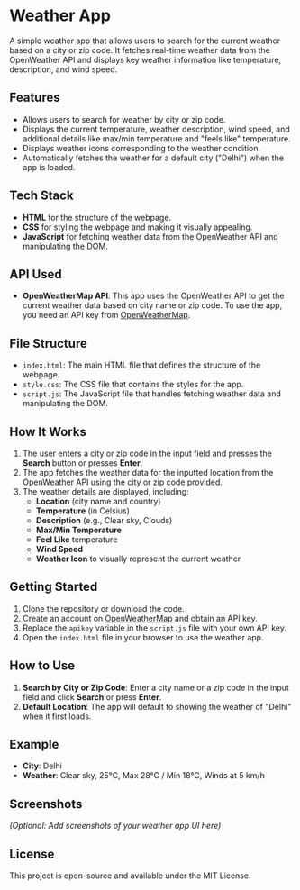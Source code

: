 # Weather App

A simple weather app that allows users to search for the current weather based on a city or zip code. It fetches real-time weather data from the OpenWeather API and displays key weather information like temperature, description, and wind speed.

## Features
- Allows users to search for weather by city or zip code.
- Displays the current temperature, weather description, wind speed, and additional details like max/min temperature and "feels like" temperature.
- Displays weather icons corresponding to the weather condition.
- Automatically fetches the weather for a default city ("Delhi") when the app is loaded.

## Tech Stack
- **HTML** for the structure of the webpage.
- **CSS** for styling the webpage and making it visually appealing.
- **JavaScript** for fetching weather data from the OpenWeather API and manipulating the DOM.

## API Used
- **OpenWeatherMap API**: This app uses the OpenWeather API to get the current weather data based on city name or zip code. To use the app, you need an API key from [OpenWeatherMap](https://openweathermap.org/).

## File Structure
- `index.html`: The main HTML file that defines the structure of the webpage.
- `style.css`: The CSS file that contains the styles for the app.
- `script.js`: The JavaScript file that handles fetching weather data and manipulating the DOM.

## How It Works
1. The user enters a city or zip code in the input field and presses the **Search** button or presses **Enter**.
2. The app fetches the weather data for the inputted location from the OpenWeather API using the city or zip code provided.
3. The weather details are displayed, including:
   - **Location** (city name and country)
   - **Temperature** (in Celsius)
   - **Description** (e.g., Clear sky, Clouds)
   - **Max/Min Temperature**
   - **Feel Like** temperature
   - **Wind Speed**
   - **Weather Icon** to visually represent the current weather

## Getting Started
1. Clone the repository or download the code.
2. Create an account on [OpenWeatherMap](https://openweathermap.org/) and obtain an API key.
3. Replace the `apikey` variable in the `script.js` file with your own API key.
4. Open the `index.html` file in your browser to use the weather app.

## How to Use
1. **Search by City or Zip Code**: Enter a city name or a zip code in the input field and click **Search** or press **Enter**.
2. **Default Location**: The app will default to showing the weather of "Delhi" when it first loads.

## Example
- **City**: Delhi
- **Weather**: Clear sky, 25°C, Max 28°C / Min 18°C, Winds at 5 km/h

## Screenshots

_(Optional: Add screenshots of your weather app UI here)_

## License
This project is open-source and available under the MIT License.

